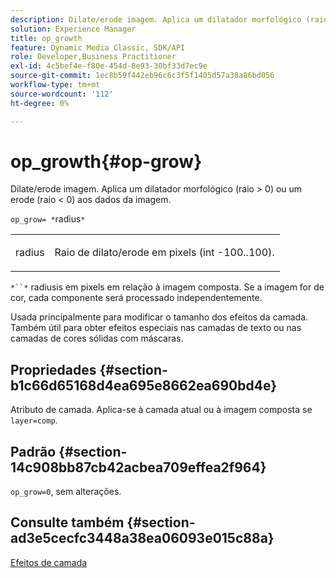 ```yaml
---
description: Dilate/erode imagem. Aplica um dilatador morfológico (raio > 0) ou um erode (raio < 0) aos dados da imagem.
solution: Experience Manager
title: op_growth
feature: Dynamic Media Classic, SDK/API
role: Developer,Business Practitioner
exl-id: 4c5bef4e-f80e-454d-8e93-30bf33d7ec9e
source-git-commit: 1ec8b59f442eb96c6c3f5f1405d57a38a86bd056
workflow-type: tm+mt
source-wordcount: '112'
ht-degree: 0%

---
```


# op_growth{#op-grow}

Dilate/erode imagem. Aplica um dilatador morfológico (raio > 0) ou um erode (raio &lt; 0) aos dados da imagem.

`op_grow= *`radius`*`

<table id="simpletable_3BAA4523D29E447FA7A4C9009B3E8344"> 
 <tr class="strow"> 
  <td class="stentry"> <p><span class="codeph"><span class="varname"> radius</span></span> </p> </td> 
  <td class="stentry"> <p>Raio de dilato/erode em pixels (int -100..100). </p></td> 
 </tr> 
</table>

`*``*` radiusis em pixels em relação à imagem composta. Se a imagem for de cor, cada componente será processado independentemente.

Usada principalmente para modificar o tamanho dos efeitos da camada. Também útil para obter efeitos especiais nas camadas de texto ou nas camadas de cores sólidas com máscaras.

## Propriedades {#section-b1c66d65168d4ea695e8662ea690bd4e}

Atributo de camada. Aplica-se à camada atual ou à imagem composta se `layer=comp`.

## Padrão {#section-14c908bb87cb42acbea709effea2f964}

`op_grow=0`, sem alterações.

## Consulte também {#section-ad3e5cecfc3448a38ea06093e015c88a}

[Efeitos de camada](../../../../../is-api/http-ref/image-serving-api-ref/c-http-protocol-reference/c-syntax-and-features/r-layer-effects.md#reference-82a6b5311b3d4471ad2799adb3b2201c)
